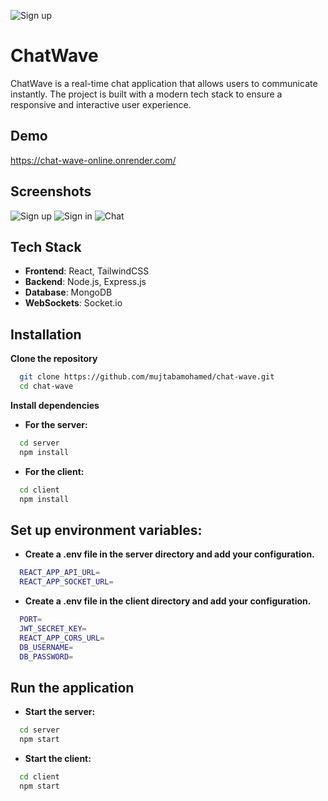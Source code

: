![Sign up]([https://i.postimg.cc/5yqdTGtW/Pic-1.png](https://i.postimg.cc/c19dsbFZ/Chat-Logo.png))
# ChatWave

ChatWave is a real-time chat application that allows users to communicate instantly. The project is built with a modern tech stack to ensure a responsive and interactive user experience.

## Demo

https://chat-wave-online.onrender.com/


## Screenshots

![Sign up](https://i.postimg.cc/5yqdTGtW/Pic-1.png)
![Sign in](https://i.postimg.cc/DfqTSWPp/Pic-2.png)
![Chat](https://i.postimg.cc/28rfhzHk/Pic-3.png)

## Tech Stack

- **Frontend**: React, TailwindCSS
- **Backend**: Node.js, Express.js
- **Database**: MongoDB
- **WebSockets**: Socket.io

## Installation

**Clone the repository**
```bash
  git clone https://github.com/mujtabamohamed/chat-wave.git
  cd chat-wave
```

**Install dependencies**
- **For the server:**
```bash
  cd server
  npm install

```
- **For the client:**
```bash
  cd client
  npm install
```

## Set up environment variables:

- **Create a .env file in the server directory and add your configuration.**
```bash
  REACT_APP_API_URL=
  REACT_APP_SOCKET_URL=
```

- **Create a .env file in the client directory and add your configuration.**
```bash
  PORT=
  JWT_SECRET_KEY=
  REACT_APP_CORS_URL=
  DB_USERNAME=
  DB_PASSWORD=
```

## Run the application

- **Start the server:**
```bash
  cd server
  npm start
```

- **Start the client:**
```bash
  cd client
  npm start
```

